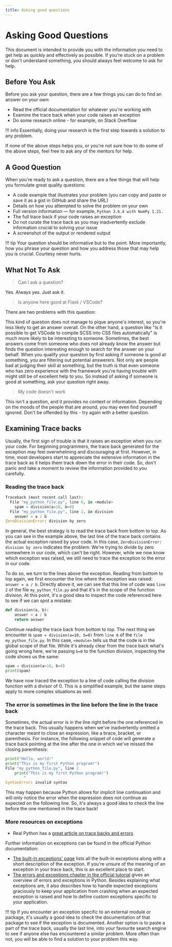 ```yaml
---
title: Asking good questions
---
```


# Asking Good Questions

This document is intended to provide you with the information you need to get help as quickly and effectively as possible. If you're stuck on a problem or don't understand something, you should always feel welcome to ask for help.

## Before You Ask

Before you ask your question, there are a few things you can do to find an answer on your own:

- Read the official documentation for whatever you're working with
- Examine the trace back when your code raises an exception
- Do some research online - for example, on Stack Overflow

!!! info
    Essentially, doing your research is the first step towards a solution to any problem.

If none of the above steps helps you, or you're not sure how to do some of the above steps, feel free to ask any of the mentors for help.

## A Good Question

When you're ready to ask a question, there are a few things that will help you formulate great quality questions:

- A code example that illustrates your problem (you can copy and paste or save it as a gist in GitHub and share the URL)
- Details on how you attempted to solve the problem on your own
- Full version information — for example, `Python 3.6.4 with NumPy 1.21.`
- The full trace back if your code raises an exception
- Do not curate the trace back as you may inadvertently exclude information crucial to solving your issue
- A screenshot of the output or rendered output

!!! tip
    Your question should be informative but to the point. More importantly, how you phrase your question and how you address those that may help you is crucial. Courtesy never hurts.

## What Not To Ask

> Can I ask a question?

Yes. Always yes. Just ask it.

> Is anyone here good at Flask / VSCode?

There are two problems with this question:

This kind of question does not manage to pique anyone's interest, so you're less likely to get an answer overall. On the other hand, a question like "Is it possible to get VSCode to compile SCSS into CSS files automatically" is much more likely to be interesting to someone. Sometimes, the best answers come from someone who does not already know the answer but finds the question interesting enough to search for the answer on your behalf.
When you qualify your question by first asking if someone is good at something, you are filtering out potential answerers. Not only are people bad at judging their skill at something, but the truth is that even someone who has zero experience with the framework you're having trouble with might still be of excellent help to you.
So instead of asking if someone is good at something, ask your question right away.

> My code doesn't work

This isn't a question, and it provides no context or information. Depending on the moods of the people that are around, you may even find yourself ignored. Don't be offended by this - try again with a better question.

## Examining Trace backs

Usually, the first sign of trouble is that it raises an exception when you run your code. For beginning programmers, the trace back generated for the exception may feel overwhelming and discouraging at first. However, in time, most developers start to appreciate the extensive information in the trace back as it helps them track down the error in their code. So, don't panic and take a moment to review the information provided to you carefully.

### Reading the trace back

```python
Traceback (most recent call last):
  File "my_python_file.py", line 6, in <module>
    spam = division(a=10, b=0)
  File "my_python_file.py", line 2, in division
    answer = a / b
ZeroDivisionError: division by zero
```

In general, the best strategy is to read the trace back from bottom to top. As you can see in the example above, the last line of the trace back contains the actual exception raised by your code. In this case, `ZeroDivisionError: division by zero` indicates the problem: We're trying to divide by zero somewhere in our code, which can't be right. However, while we now know which exception was raised, we still need to trace the exception to the error in our code.

To do so, we turn to the lines above the exception. Reading from bottom to top again, we first encounter the line where the exception was raised: `answer = a / b`. Directly above it, we can see that this line of code was `line 2` of the file `my_python_file.py` and that it's in the scope of the function division. At this point, it's a good idea to inspect the code referenced here to see if we can spot a mistake:

```python
def division(a, b):
    answer = a / b
    return answer
```

Continue reading the trace back from bottom to top. The next thing we encounter is `spam = division(a=10, b=0)` from `line 6` of the `file my_python_file.py`. In this case, `<module>` tells us that the code is in the global scope of that file. While it's already clear from the trace back what's going wrong here, we're passing `b=0` to the function division, inspecting the code shows us the same:

```python linenums="5"
spam = division(a=10, b=0)
print(spam)
```

We have now traced the exception to a line of code calling the division function with a divisor of 0.
This is a simplified example, but the same steps apply to more complex situations as well.

### The error is sometimes in the line **before** the line in the trace back

Sometimes, the actual error is in the line right before the one referenced in the trace back. This usually happens when we've inadvertently omitted a character meant to close an expression, like a brace, bracket, or parenthesis. For instance, the following snippet of code will generate a trace back pointing at the line after the one in which we've missed the closing parenthesis:

```python
print("Hello, world!"
print("This is my first Python program!")
File "my_python_file.py", line 2
    print("This is my first Python program!")
        ^
SyntaxError: invalid syntax
```

This may happen because Python allows for implicit line continuation and will only notice the error when the expression does not continue as expected on the following line. So, it's always a good idea to check the line before the one mentioned in the trace back!

### More resources on exceptions

- Real Python has a [great article on trace backs and errors](https://realpython.com/python-traceback/)

Further information on exceptions can be found in the official Python documentation:

- [The built-in exceptions' page](https://docs.python.org/3/library/exceptions.html) lists all the built-in exceptions along with a short description of the exception. If you're unsure of the meaning of an exception in your trace back, this is an excellent place to start.
- [The errors and exceptions chapter in the official tutorial](https://docs.python.org/3/tutorial/errors.html) gives an overview of errors and exceptions in Python. Besides explaining what exceptions are, it also describes how to handle expected exceptions graciously to keep your application from crashing when an expected exception is raised and how to define custom exceptions specific to your application.

!!! tip
    If you encounter an exception specific to an external module or package, it's usually a good idea to check the documentation of that package to see if the exception is documented. Another option is to paste a part of the trace back, usually the last line, into your favourite search engine to see if anyone else has encountered a similar problem. More often than not, you will be able to find a solution to your problem this way.
